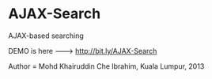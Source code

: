 AJAX-Search
===========

AJAX-based searching


DEMO is here  --->  http://bit.ly/AJAX-Search



Author = Mohd Khairuddin Che Ibrahim, Kuala Lumpur, 2013
